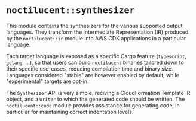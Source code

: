 # `noctilucent::synthesizer`

This module contains the synthesizers for the various supported output
languages. They transform the Intermediate Representation (IR) produced by the
`noctilucent::ir` module into AWS CDK applications in a particular language.

Each target language is exposed as a specific Cargo feature (`typescript`,
`golang`, ...), so that users can build `noctilucent` binaries tailored down to
their specific use-cases, reducing compilation time and binary size. Languages
considered "stable" are however enabled by default, while "experimental" targets
are opt-in.

The `Synthesizer` API is very simple, reciving a CloudFormation Template IR
object, and a `Writer` to which the generated code should be written. The
`noctilucent::code` module provides assistance for generating code, in
particular for maintaining correct indentation levels.
